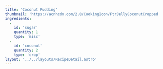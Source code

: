 ```yaml
---
title: 'Coconut Pudding'
thumbnail: 'https://acnhcdn.com/2.0/CookingIcon/FtrJellyCoconutCropped.png'
ingredients:
  -
    id: 'sugar'
    quantity: 1
    type: 'misc'
  -
    id: 'coconut'
    quantity: 2
    type: 'crop'
layout: '../../layouts/RecipeDetail.astro'
---
```

